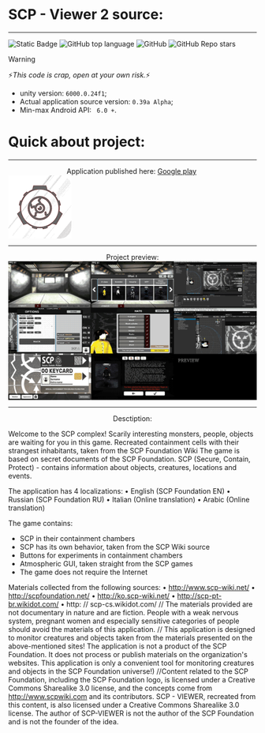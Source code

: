 # SCP - Viewer 2 source:

------

![Static Badge](https://img.shields.io/badge/communicationnode-communicationnode)
![GitHub top language](https://img.shields.io/github/languages/top/communicationnode/play-market-scp-viewer-2-source)
![GitHub](https://img.shields.io/github/license/communicationnode/play-market-scp-viewer-2-source)
![GitHub Repo stars](https://img.shields.io/github/stars/communicationnode/play-market-scp-viewer-2-source)

> [!WARNING]
>
> :zap:*This code is crap, open at your own risk.*:zap:

* unity version: ``` 6000.0.24f1 ```;
* Actual application source version: ``` 0.39a Alpha ```;
* Min-max Android API: ``` 6.0 +```.

# Quick about project:

------

<div align="center"> Application published here: <a href='https://play.google.com/store/apps/details?id=com.URODEngine.SCPViewer2&amp;hl=ru'>Google play</a> </div>

<img src="readme-resources/ico.png" alt="icon" align="center" />

------

<div align="center"> Project preview:  </div>

<img src="readme-resources/mainPreview.png" alt="icon" align="center" />

------

<div align="center"> Desctiption:  </div>

Welcome to the SCP complex!
Scarily interesting monsters, people, objects are waiting for you in this game.
Recreated containment cells with their strangest inhabitants, taken from the SCP Foundation Wiki
The game is based on secret documents of the SCP Foundation.
SCP (Secure, Contain, Protect) - contains information about objects, creatures, locations and events.

The application has 4 localizations:
• English (SCP Foundation EN)
• Russian (SCP Foundation RU)
• Italian (Online translation)
• Arabic (Online translation)

The game contains:
- SCP in their containment chambers
- SCP has its own behavior, taken from the SCP Wiki source
- Buttons for experiments in containment chambers
- Atmospheric GUI, taken straight from the SCP games
- The game does not require the Internet

Materials collected from the following sources:
• http://www.scp-wiki.net/
• http://scpfoundation.net/
• http://ko.scp-wiki.net/
• http://scp-pt-br.wikidot.com/
• http: // scp-cs.wikidot.com/
// The materials provided are not documentary in nature and are fiction. People with a weak nervous system, pregnant women and especially sensitive categories of people should avoid the materials of this application.
// This application is designed to monitor creatures and objects taken from the materials presented on the above-mentioned sites! The application is not a product of the SCP Foundation. It does not process or publish materials on the organization's websites. This application is only a convenient tool for monitoring creatures and objects in the SCP Foundation universe!)
//Content related to the SCP Foundation, including the SCP Foundation logo, is licensed under a Creative Commons Sharealike 3.0 license, and the concepts come from http://www.scpwiki.com and its contributors. SCP - VIEWER, recreated from this content, is also licensed under a Creative Commons Sharealike 3.0 license. The author of SCP-VIEWER is not the author of the SCP Foundation and is not the founder of the idea.
